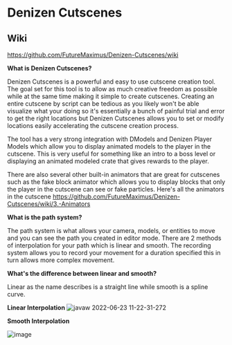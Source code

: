 # Denizen Cutscenes

## Wiki

https://github.com/FutureMaximus/Denizen-Cutscenes/wiki

**What is Denizen Cutscenes?**

Denizen Cutscenes is a powerful and easy to use cutscene creation tool. The goal set for this tool is to allow as much creative freedom as possible while at the same time making it simple to create cutscenes. Creating an entire cutscene by script can be tedious as you likely won't be able visualize what your doing so it's essentially a bunch of painful trial and error to get the right locations but Denizen Cutscenes allows you to set or modify locations easily accelerating the cutscene creation process.

The tool has a very strong integration with DModels and Denizen Player Models which allow you to display animated models to the player in the cutscene. This is very useful for something like an intro to a boss level or displaying an animated modeled crate that gives rewards to the player.

There are also several other built-in animators that are great for cutscenes such as the fake block animator which allows you to display blocks that only the player in the cutscene can see or fake particles. Here's all the animators in the cutscene https://github.com/FutureMaximus/Denizen-Cutscenes/wiki/3.-Animators

**What is the path system?**

The path system is what allows your camera, models, or entities to move and you can see the path you created in editor mode.
There are 2 methods of interpolation for your path which is linear and smooth. The recording system allows you to record your movement for a duration specified this in turn allows more complex movement.

**What's the difference between linear and smooth?**

Linear as the name describes is a straight line while smooth is a spline curve.

**Linear Interpolation**
![javaw 2022-06-23 11-22-31-272](https://user-images.githubusercontent.com/97306922/175368251-5b9535ba-570a-41ef-9e6f-81ab3fb76967.jpg)


**Smooth Interpolation**

![image](https://user-images.githubusercontent.com/97306922/175367677-dbd03efb-7b43-46e8-8c4d-8640e3a2cb24.png)
